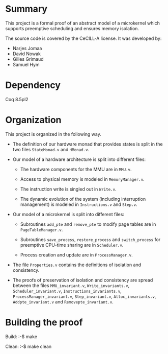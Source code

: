 # Summary

This project is a formal proof of an abstract model of a microkernel
which supports preemptive scheduling and ensures memory isolation.

The source code is covered by the CeCILL-A license.
It was developed by:

- Narjes Jomaa
- David Nowak
- Gilles Grimaud
- Samuel Hym


# Dependency

Coq 8.5pl2


# Organization

This project is organized in the following way.

- The definition of our hardware monad that provides states is split
  in the two files `StateMonad.v` and `HMonad.v`.

- Our model of a hardware architecture is split into different files:

  - The hardware components for the MMU are in `MMU.v`.

  - Access to physical memory is modeled in `MemoryManager.v`.

  - The instruction write is singled out in `Write.v`.

  - The dynamic evolution of the system (including interruption
    management) is modeled in `Instructions.v` and `Step.v`.

- Our model of a microkernel is split into different files:

  - Subroutines `add_pte` and `remove_pte` to modify page tables are
    in `PageTableManager.v`.

  - Subroutines `save_process`, `restore_process` and `switch_process` for
    preemptive CPU-time sharing are in `Scheduler.v`.

  - Process creation and update are in `ProcessManager.v`.

- The file `Properties.v` contains the definitions of isolation and
  consistency.

- The proofs of preservation of isolation and consistency are spread
  between the files `MMU_invariant.v`, `Write_invariants.v`,
  `Scheduler_invariant.v`, `Instructions_invariants.v`,
  `ProcessManager_invariant.v`, `Step_invariant.v`, `Alloc_invariants.v`,
  `Addpte_invariant.v` and `Removepte_invariant.v`.


# Building the proof

Build:
   :-$ make

Clean:
   :-$ make clean


